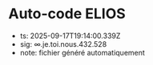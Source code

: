# Auto-code ELIOS
- ts: 2025-09-17T19:14:00.339Z
- sig: ∞.je.toi.nous.432.528
- note: fichier généré automatiquement